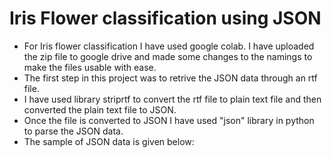 # Iris Flower classification using JSON

- For Iris flower classification I have used google colab. I have uploaded the zip file to google drive and made some changes to the namings to make the files usable with ease. 
- The first step in this project was to retrive the JSON data through an rtf file. 
- I have used library striprtf to convert the rtf file to plain text file and then converted the plain text file to JSON. 
- Once the file is converted to JSON I have used "json" library in python to parse the JSON data. 
- The sample of JSON data is given below: 


